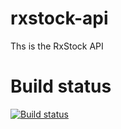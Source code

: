 rxstock-api
===========

Ths is the RxStock API

Build status
============

[![Build status](https://ci.appveyor.com/api/projects/status/d00mhn3ddl8u32x1)](https://ci.appveyor.com/project/laurentgrangeau/rxstock-api)
